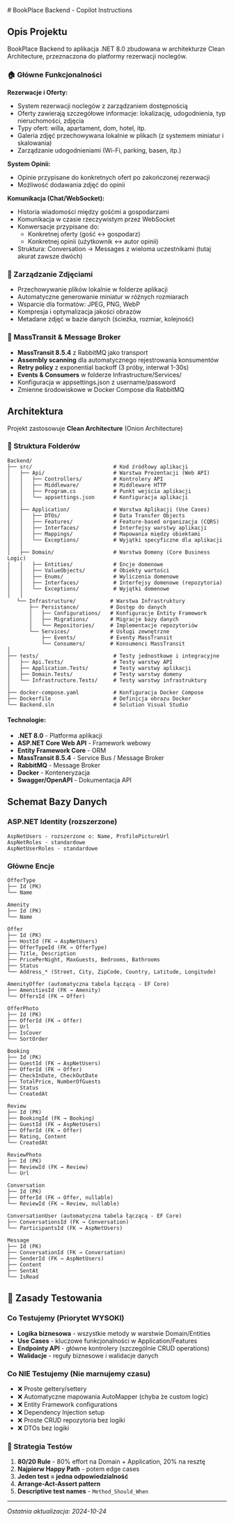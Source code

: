 ﻿﻿﻿# BookPlace Backend - Copilot Instructions

## Opis Projektu
BookPlace Backend to aplikacja .NET 8.0 zbudowana w architekturze Clean Architecture, przeznaczona do platformy rezerwacji noclegów.

### 🏠 Główne Funkcjonalności

**Rezerwacje i Oferty:**
- System rezerwacji noclegów z zarządzaniem dostępnością
- Oferty zawierają szczegółowe informacje: lokalizację, udogodnienia, typ nieruchomości, zdjęcia
- Typy ofert: willa, apartament, dom, hotel, itp.
- Galeria zdjęć przechowywana lokalnie w plikach (z systemem miniatur i skalowania)
- Zarządzanie udogodnieniami (Wi-Fi, parking, basen, itp.)

**System Opinii:**
- Opinie przypisane do konkretnych ofert po zakończonej rezerwacji
- Możliwość dodawania zdjęć do opinii

**Komunikacja (Chat/WebSocket):**
- Historia wiadomości między gośćmi a gospodarzami
- Komunikacja w czasie rzeczywistym przez WebSocket
- Konwersacje przypisane do:
  - Konkretnej oferty (gość ↔ gospodarz)
  - Konkretnej opinii (użytkownik ↔ autor opinii)
- Struktura: Conversation → Messages z wieloma uczestnikami (tutaj akurat zawsze dwóch)

### 📸 Zarządzanie Zdjęciami
- Przechowywanie plików lokalnie w folderze aplikacji
- Automatyczne generowanie miniatur w różnych rozmiarach
- Wsparcie dla formatów: JPEG, PNG, WebP
- Kompresja i optymalizacja jakości obrazów
- Metadane zdjęć w bazie danych (ścieżka, rozmiar, kolejność)

### 🚌 MassTransit & Message Broker
- **MassTransit 8.5.4** z RabbitMQ jako transport
- **Assembly scanning** dla automatycznego rejestrowania konsumentów
- **Retry policy** z exponential backoff (3 próby, interwał 1-30s)
- **Events & Consumers** w folderze Infrastructure/Services/
- Konfiguracja w appsettings.json z username/password
- Zmienne środowiskowe w Docker Compose dla RabbitMQ

## Architektura

Projekt zastosowuje **Clean Architecture** (Onion Architecture)

### 📁 Struktura Folderów

```
Backend/
├── src/                          # Kod źródłowy aplikacji
│   ├── Api/                      # Warstwa Prezentacji (Web API)
│   │   ├── Controllers/          # Kontrolery API
│   │   ├── Middleware/           # Middleware HTTP
│   │   ├── Program.cs            # Punkt wejścia aplikacji
│   │   └── appsettings.json      # Konfiguracja aplikacji
│   │
│   ├── Application/              # Warstwa Aplikacji (Use Cases)
│   │   ├── DTOs/                 # Data Transfer Objects
│   │   ├── Features/             # Feature-based organizacja (CQRS)
│   │   ├── Interfaces/           # Interfejsy warstwy aplikacji
│   │   ├── Mappings/             # Mapowania między obiektami
│   │   └── Exceptions/           # Wyjątki specyficzne dla aplikacji
│   │
│   ├── Domain/                   # Warstwa Domeny (Core Business Logic)
│   │   ├── Entities/             # Encje domenowe
│   │   ├── ValueObjects/         # Obiekty wartości
│   │   ├── Enums/                # Wyliczenia domenowe
│   │   ├── Interfaces/           # Interfejsy domenowe (repozytoria)
│   │   └── Exceptions/           # Wyjątki domenowe
│   │
   └── Infrastructure/           # Warstwa Infrastruktury
       ├── Persistance/          # Dostęp do danych
       │   ├── Configurations/   # Konfiguracje Entity Framework
       │   ├── Migrations/       # Migracje bazy danych
       │   └── Repositories/     # Implementacje repozytoriów
       └── Services/             # Usługi zewnętrzne
           ├── Events/           # Eventy MassTransit
           └── Consumers/        # Konsumenci MassTransit
│
├── tests/                        # Testy jednostkowe i integracyjne
│   ├── Api.Tests/                # Testy warstwy API
│   ├── Application.Tests/        # Testy warstwy aplikacji
│   ├── Domain.Tests/             # Testy warstwy domeny
│   └── Infrastructure.Tests/     # Testy warstwy infrastruktury
│
├── docker-compose.yaml           # Konfiguracja Docker Compose
├── Dockerfile                    # Definicja obrazu Docker
└── Backend.sln                   # Solution Visual Studio
```

#### Technologie:
- **.NET 8.0** - Platforma aplikacji
- **ASP.NET Core Web API** - Framework webowy
- **Entity Framework Core** - ORM
- **MassTransit 8.5.4** - Service Bus / Message Broker
- **RabbitMQ** - Message Broker
- **Docker** - Konteneryzacja
- **Swagger/OpenAPI** - Dokumentacja API

## Schemat Bazy Danych

### ASP.NET Identity (rozszerzone)
```
AspNetUsers - rozszerzone o: Name, ProfilePictureUrl
AspNetRoles - standardowe
AspNetUserRoles - standardowe
```

### Główne Encje
```
OfferType
├── Id (PK)
└── Name

Amenity
├── Id (PK)
└── Name

Offer
├── Id (PK)
├── HostId (FK → AspNetUsers)
├── OfferTypeId (FK → OfferType)
├── Title, Description
├── PricePerNight, MaxGuests, Bedrooms, Bathrooms
├── Status
└── Address_* (Street, City, ZipCode, Country, Latitude, Longitude)

AmenityOffer (automatyczna tabela łączącą - EF Core)
├── AmenitiesId (FK → Amenity)
└── OffersId (FK → Offer)

OfferPhoto
├── Id (PK)
├── OfferId (FK → Offer)
├── Url
├── IsCover
└── SortOrder

Booking
├── Id (PK)
├── GuestId (FK → AspNetUsers)
├── OfferId (FK → Offer)
├── CheckInDate, CheckOutDate
├── TotalPrice, NumberOfGuests
├── Status
└── CreatedAt

Review
├── Id (PK)
├── BookingId (FK → Booking)
├── GuestId (FK → AspNetUsers)
├── OfferId (FK → Offer)
├── Rating, Content
└── CreatedAt

ReviewPhoto
├── Id (PK)
├── ReviewId (FK → Review)
└── Url

Conversation
├── Id (PK)
├── OfferId (FK → Offer, nullable)
└── ReviewId (FK → Review, nullable)

ConversationUser (automatyczna tabela łączącą - EF Core)
├── ConversationsId (FK → Conversation)
└── ParticipantsId (FK → AspNetUsers)

Message
├── Id (PK)
├── ConversationId (FK → Conversation)
├── SenderId (FK → AspNetUsers)
├── Content
├── SentAt
└── IsRead
```

## 🧪 Zasady Testowania

### Co Testujemy (Priorytet WYSOKI)
- **Logika biznesowa** - wszystkie metody w warstwie Domain/Entities
- **Use Cases** - kluczowe funkcjonalności w Application/Features
- **Endpointy API** - główne kontrolery (szczególnie CRUD operations)
- **Walidacje** - reguły biznesowe i walidacje danych

### Co NIE Testujemy (Nie marnujemy czasu)
- ❌ Proste gettery/settery
- ❌ Automatyczne mapowania AutoMapper (chyba że custom logic)
- ❌ Entity Framework configurations
- ❌ Dependency Injection setup
- ❌ Proste CRUD repozytoria bez logiki
- ❌ DTOs bez logiki

### 🎯 Strategia Testów
1. **80/20 Rule** - 80% effort na Domain + Application, 20% na resztę
2. **Najpierw Happy Path** - potem edge cases
3. **Jeden test = jedna odpowiedzialność**
4. **Arrange-Act-Assert pattern**
5. **Descriptive test names** - `Method_Should_When`
---
*Ostatnia aktualizacja: 2024-10-24*
